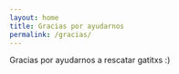 ```yaml
---
layout: home
title: Gracias por ayudarnos
permalink: /gracias/
---
```


Gracias por ayudarnos a rescatar gatitxs :)

